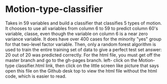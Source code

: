 # Motion-type-classifier
Takes in 59 variables and build a classifier that classifies 5 types of motion.
It chooses to use all variables from column 6 to 59 to predict column 60's variable, classe, 
even though the variable on column 6 is a near zero variance variable.  It does have over 
400 cases for the minority "yes" group for that two-level factor variable.
Then, only a random forest algorithm is used to train the entire training set of data to 
give a perfect test set answer:  20 out of 20 was predicted correctly.
For the html file, you must get off the master branch and go to the gh-pages branch.  left-
click on the Motion-type classifier.html link, then click on the little screen like picture 
that says open this file on the Github desk top to view the html file without the html code, 
which is easier to read.
